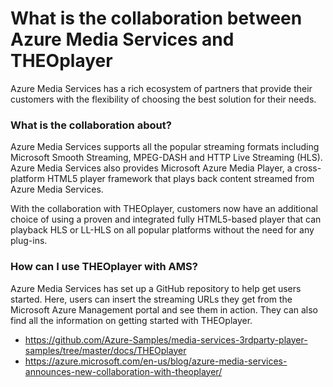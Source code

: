 # What is the collaboration between Azure Media Services and THEOplayer

Azure Media Services has a rich ecosystem of partners that provide their customers with the flexibility of choosing the best solution for their needs.

### What is the collaboration about?

Azure Media Services supports all the popular streaming formats including Microsoft Smooth Streaming, MPEG-DASH and HTTP Live Streaming (HLS). Azure Media Services also provides Microsoft Azure Media Player, a cross-platform HTML5 player framework that plays back content streamed from Azure Media Services.

With the collaboration with THEOplayer, customers now have an additional choice of using a proven and integrated fully HTML5-based player that can playback HLS or LL-HLS on all popular platforms without the need for any plug-ins.

### How can I use THEOplayer with AMS?

Azure Media Services has set up a GitHub repository to help get users started. Here, users can insert the streaming URLs they get from the Microsoft Azure Management portal and see them in action. They can also find all the information on getting started with THEOplayer.

- https://github.com/Azure-Samples/media-services-3rdparty-player-samples/tree/master/docs/THEOplayer
- https://azure.microsoft.com/en-us/blog/azure-media-services-announces-new-collaboration-with-theoplayer/
